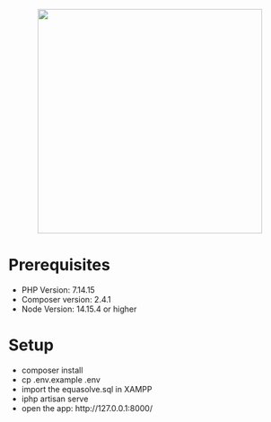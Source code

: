 <p align="center"><a href="https://laravel.com" target="_blank"><img src="https://raw.githubusercontent.com/laravel/art/master/logo-lockup/5%20SVG/2%20CMYK/1%20Full%20Color/laravel-logolockup-cmyk-red.svg" width="400"></a></p>

<h1>Prerequisites</h1>
<ul>
<li>PHP Version: 7.14.15</li>
<li>Composer version: 2.4.1</li>
<li>Node Version: 14.15.4 or higher</li>
</ul>

<h1>Setup</h1>
<ul>
<li>composer install</li>
<li>cp .env.example .env</li>
<li>import the equasolve.sql in XAMPP</li>
<li>iphp artisan serve</li>
<li>open the app: http://127.0.0.1:8000/</li>
</ul>

